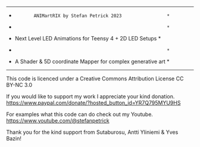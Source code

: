 ****************************************************************
*            ANIMartRIX by Stefan Petrick 2023                 *
*                                                              *
*   Next Level LED Animations for Teensy 4 + 2D LED Setups     *
*                                                              *
*  A Shader & 5D coordinate Mapper for complex generative art  *
****************************************************************                                                      


This code is licenced under a Creative Commons Attribution 
License CC BY-NC 3.0


If you would like to support my work I appreciate your kind donation. https://www.paypal.com/donate/?hosted_button_id=YR7Q795MYU9HS


For examples what this code can do check out my Youtube. https://www.youtube.com/@stefanpetrick


Thank you for the kind support from Sutaburosu, Antti Yliniemi & Yves Bazin!





